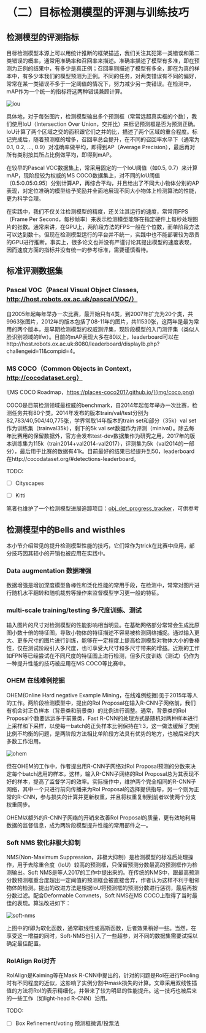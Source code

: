 
# （二）目标检测模型的评测与训练技巧

## 检测模型的评测指标

目标检测模型本源上可以用统计推断的框架描述，我们关注其犯第一类错误和第二类错误的概率，通常用准确率和召回率来描述。准确率描述了模型有多准，即在预测为正例的结果中，有多少是真正例；召回率则描述了模型有多全，即在为真的样本中，有多少本我们的模型预测为正例。不同的任务，对两类错误有不同的偏好，常常在某一类错误不多于一定阈值的情况下，努力减少另一类错误。在检测中，mAP作为一个统一的指标将这两种错误兼顾计算。

![iou](img/iou.png)

具体地，对于每张图片，检测模型输出多个预测框（常常远超真实框的个数），我们使用IoU（Intersection Over Union，交并比）来标记预测框是否为预测正确。IoU计算了两个区域之交的面积跟它们之并的比，描述了两个区域的重合程度。标记完成后，随着预测框的增多，召回率总会提升，在不同的召回率水平下（通常为0.1, 0.2, ..., 0.9）对准确率做平均，即得到AP（Average Precision），最后再对所有类别按其所占比例做平均，即得到mAP。

在较早的Pascal VOC数据集上，常采用固定的一个IoU阈值（如0.5, 0.7）来计算mAP，现阶段较为权威的MS COCO数据集上，对不同的IoU阈值（0.5:0.05:0.95）分别计算AP，再综合平均，并且给出了不同大小物体分别的AP表现，对定位准确的模型给予奖励并全面地展现不同大小物体上检测算法的性能，更为科学合理。

在实践中，我们不仅关注检测模型的精度，还关注其运行的速度，常常用FPS（Frame Per Second，每秒帧率）来表示检测模型能够在指定硬件上每秒处理图片的张数。通常来讲，在GPU上，两阶段方法的FPS一般在个位数，而单阶段方法可以达到数十。但现在检测模型运行的平台并不统一，实践中也不能部署较为昂贵的GPU进行推断。事实上，很多论文也并没有严谨讨论其提出模型的速度表现，因而速度方面的指标并没有统一的参考标准，需要谨慎看待。

## 标准评测数据集


### Pascal VOC（Pascal Visual Object Classes, http://host.robots.ox.ac.uk/pascal/VOC/）

自2005年起每年举办一次比赛，最开始只有4类，到2007年扩充为20个类，共9963张图片，2012年的版本包括了08-11年的图片，共11530张，这两年是最为常用的两个版本，是早期检测模型的权威测评集，现阶段模型的入门测评集（类似人脸识别领域的lfw）。目前的mAP表现大多在80以上，leaderboard可以在http://host.robots.ox.ac.uk:8080/leaderboard/displaylb.php?challengeid=11&compid=4。

### MS COCO（Common Objects in Context， http://cocodataset.org）

![MS COCO Roadmap，https://places-coco2017.github.io/](img/coco.png)

COCO是目前检测领域最权威的benchmark，自2014年起每年举办一次比赛，检测任务共有80个类。2014年发布的版本train/val/test分别为82,783/40,504/40,775张，学界常取14年版本的train set和部分（35k）val set作为训练集（trainval35k），剩下的5k val set数据作为评测（minival）。除去每年比赛用的保留数据外，官方会发布test-dev数据集作为研究之用，2017年的版本训练集为115k（train2014+val2014-val2017），评测集为5k（val2014的一部分），最后用于比赛的数据有41k。目前最好的结果已经提升到50，leaderboard在http://cocodataset.org/#detections-leaderboard。

TODO:
- [ ] Cityscapes
- [ ] Kitti


笔者也维护了一个检测模型进展追踪项目：[obj_det_progress_tracker](https://github.com/ddlee96/Obj_Det_progress_tracker)，可供参考

## 检测模型中的Bells and wisthles

本小节介绍常见的提升检测模型性能的技巧，它们常作为trick在比赛中应用，部分技巧因其较小的开销也被应用在实践中。

### Data augmentation 数据增强

数据增强是增加深度模型鲁棒性和泛化性能的常用手段，在检测中，常常对图片进行随机水平翻转和随机裁剪等操作来监督模型学习更一般的特征。

### multi-scale training/testing 多尺度训练、测试

输入图片的尺寸对检测模型的性能影响相当明显。在基础网络部分常常会生成比原图小数十倍的特征图，导致小物体的特征描述不容易被检测网络捕捉。通过输入更大、更多尺寸的图片进行训练，能够在一定程度上提高检测模型对物体大小的鲁棒性，仅在测试阶段引入多尺度，也可享受大尺寸和多尺寸带来的增益。近期的工作如FPN等已经尝试在不同尺度的特征图上进行检测，但多尺度训练（测试）仍作为一种提升性能的技巧被应用在MS COCO等比赛中。

### OHEM 在线难例挖掘

OHEM(Online Hard negative Example Mining，在线难例挖掘)见于2015年等人的工作。两阶段检测模型中，提出的RoI Proposal在输入R-CNN子网络前，我们有机会对正负样本（背景类和前景类）的比例进行调整。通常，背景类的RoI Proposal个数要远远多于前景类，Fast R-CNN的处理方式是随机对两种样本进行上采样和下采样，以使每一batch的正负样本比例保持在1:3，这一做法缓解了类别比例不均衡的问题，是两阶段方法相比单阶段方法具有优势的地方，也被后来的大多数工作沿用。

![ohem](img/ohem.png)

但在OHEM的工作中，作者提出用R-CNN子网络对RoI Proposal预测的分数来决定每个batch选用的样本，这样，输入R-CNN子网络的RoI Proposal总为其表现不好的样本，提高了监督学习的效率。实际操作中，维护两个完全相同的R-CNN子网络，其中一个只进行前向传播来为RoI Proposal的选择提供指导，另一个则为正常的R-CNN，参与损失的计算并更新权重，并且将权重复制到前者以使两个分支权重同步。

OHEM以额外的R-CNN子网络的开销来改善RoI Proposal的质量，更有效地利用数据的监督信息，成为两阶段模型提升性能的常用部件之一。

### Soft NMS 软化非极大抑制

NMS(Non-Maximum Suppression，非极大抑制）是检测模型的标准后处理操作，用于去除重合度（IoU）较高的预测框，只保留预测分数最高的预测框作为检测输出。Soft NMS是等人2017的工作中提出来的。在传统的NMS中，跟最高预测分数预测框重合度超出一定阈值的预测框会被直接舍弃，作者认为这样不利于相邻物体的检测。提出的改进方法是根据IoU将预测框的预测分数进行惩罚，最后再按分数过滤。配合Deformable Convnets，Soft NMS在MS COCO上取得了当时最佳的表现。算法改进如下：

![soft-nms](img/soft-nms.png)

上图中的f即为软化函数，通常取线性或高斯函数，后者效果稍好一些。当然，在享受这一增益的同时，Soft-NMS也引入了一些超参，对不同的数据集需要试探以确定最佳配置。

### RoIAlign RoI对齐

RoIAlign是Kaiming等在Mask R-CNN中提出的，针对的问题是RoI在进行Pooling时有不同程度的近似，这影响了实例分割中mask损失的计算。文章采用双线性插值的方法将RoI的表示精细化，并带来了较为明显的性能提升。这一技巧也被后来的一些工作（如light-head R-CNN）沿用。

TODO:
- [ ] Box Refinement/voting 预测框微调/投票法
